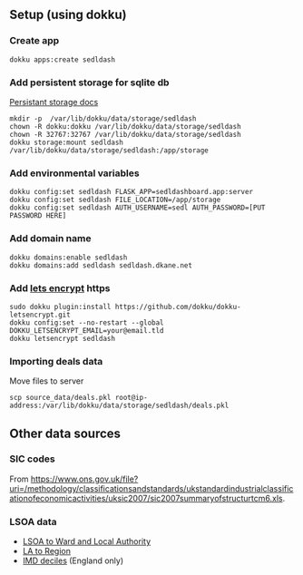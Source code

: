 

## Setup (using dokku)

### Create app

```
dokku apps:create sedldash
```

### Add persistent storage for sqlite db

[Persistant storage docs](https://github.com/dokku/dokku/blob/master/docs/advanced-usage/persistent-storage.md)

```
mkdir -p  /var/lib/dokku/data/storage/sedldash
chown -R dokku:dokku /var/lib/dokku/data/storage/sedldash
chown -R 32767:32767 /var/lib/dokku/data/storage/sedldash
dokku storage:mount sedldash /var/lib/dokku/data/storage/sedldash:/app/storage
```

### Add environmental variables

```
dokku config:set sedldash FLASK_APP=sedldashboard.app:server
dokku config:set sedldash FILE_LOCATION=/app/storage
dokku config:set sedldash AUTH_USERNAME=sedl AUTH_PASSWORD=[PUT PASSWORD HERE]
```

### Add domain name

```
dokku domains:enable sedldash
dokku domains:add sedldash sedldash.dkane.net
```

### Add [lets encrypt](https://github.com/dokku/dokku-letsencrypt) https

```
sudo dokku plugin:install https://github.com/dokku/dokku-letsencrypt.git
dokku config:set --no-restart --global DOKKU_LETSENCRYPT_EMAIL=your@email.tld
dokku letsencrypt sedldash
```

### Importing deals data

Move files to server

```
scp source_data/deals.pkl root@ip-address:/var/lib/dokku/data/storage/sedldash/deals.pkl
```


## Other data sources

### SIC codes

From <https://www.ons.gov.uk/file?uri=/methodology/classificationsandstandards/ukstandardindustrialclassificationofeconomicactivities/uksic2007/sic2007summaryofstructurtcm6.xls>.

### LSOA data

- [LSOA to Ward and Local Authority](https://geoportal.statistics.gov.uk/datasets/lower-layer-super-output-area-2011-to-ward-2018-lookup-in-england-and-wales-v3/data)
- [LA to Region](https://geoportal.statistics.gov.uk/datasets/local-authority-district-to-region-december-2018-lookup-in-england)
- [IMD deciles](http://opendatacommunities.org/slice?dataset=http%3A%2F%2Fopendatacommunities.org%2Fdata%2Fsocietal-wellbeing%2Fimd%2Findices&http%3A%2F%2Fopendatacommunities.org%2Fdef%2Fontology%2Fcommunities%2Fsocietal_wellbeing%2Fimd%2Findices=http%3A%2F%2Fopendatacommunities.org%2Fdef%2Fconcept%2Fgeneral-concepts%2Fimd%2Fcombineddeprivation&http%3A%2F%2Fpurl.org%2Flinked-data%2Fcube%23measureType=http%3A%2F%2Fopendatacommunities.org%2Fdef%2Fontology%2Fcommunities%2Fsocietal_wellbeing%2Fimd%2FdecObs) (England only)
